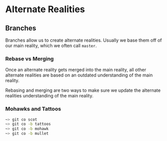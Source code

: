 # Alternate Realities

## Branches

Branches allow us to create alternate realities. Usually we base them off of our
main reality, which we often call `master`.

### Rebase vs Merging
Once an alternate reality gets merged into the main reality, all other alternate
realities are based on an outdated understanding of the main reality.

Rebasing and merging are two ways to make sure we update the alternate realities
understanding of the main reality.

### Mohawks and Tattoos

```sh
~> git co scot
~> git co -b tattoos
~> git co -b mohawk
~> git co -b mullet
```
